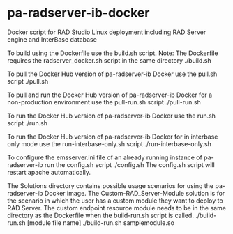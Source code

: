# pa-radserver-ib-docker
Docker script for RAD Studio Linux deployment including RAD Server engine and InterBase database

To build using the Dockerfile use the build.sh script. Note: The Dockerfile requires the radserver_docker.sh script in the same directory
./build.sh 

To pull the Docker Hub version of pa-radserver-ib Docker use the pull.sh script
./pull.sh

To pull and run the Docker Hub version of pa-radserver-ib Docker for a non-production environment use the pull-run.sh script
./pull-run.sh

To run the Docker Hub version of pa-radserver-ib Docker use the run.sh script
./run.sh

To run the Docker Hub version of pa-radserver-ib Docker for in interbase only mode use the run-interbase-only.sh script
./run-interbase-only.sh

To configure the emsserver.ini file of an already running instance of pa-radserver-ib run the config.sh script
./config.sh
The config.sh script will restart apache automatically. 

The Solutions directory contains possible usage scenarios for using the pa-radserver-ib Docker image. 
The Custom-RAD_Server-Module solution is for the scenario in which the user has a custom module they want to deploy to RAD Server. The custom endpoint resource module needs to be in the same directory as the Dockerfile when the build-run.sh script is called. 
./build-run.sh [module file name]
./build-run.sh samplemodule.so
